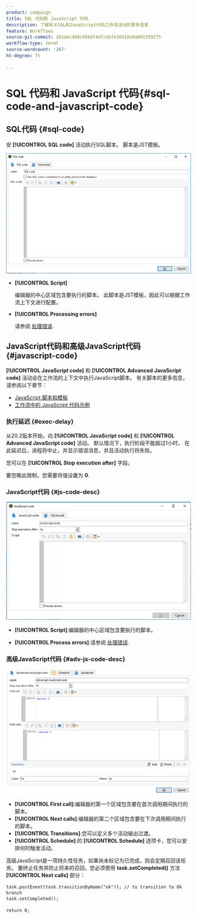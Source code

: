 ```yaml
---
product: campaign
title: SQL 代码和 JavaScript 代码
description: 了解有关SQL和JavaScript代码工作流活动的更多信息
feature: Workflows
source-git-commit: 2b1dec4b9c456df4dfcebfe10d18e0ab01599275
workflow-type: tm+mt
source-wordcount: '267'
ht-degree: 7%

---
```


# SQL 代码和 JavaScript 代码{#sql-code-and-javascript-code}



## SQL代码 {#sql-code}

安 **[!UICONTROL SQL code]** 活动执行SQL脚本。 脚本是JST模板。

![](assets/sql_code.png)

* **[!UICONTROL Script]**

   编辑器的中心区域包含要执行的脚本。 此脚本是JST模板，因此可以根据工作流上下文进行配置。

* **[!UICONTROL Processing errors]**

   请参阅 [处理错误](monitor-workflow-execution.md#processing-errors).

## JavaScript代码和高级JavaScript代码 {#javascript-code}

**[!UICONTROL JavaScript code]** 和 **[!UICONTROL Advanced JavaScript code]** 活动会在工作流的上下文中执行JavaScript脚本。 有关脚本的更多信息，请参阅以下章节：

* [JavaScript 脚本和模板](javascript-scripts-and-templates.md)
* [工作流中的 JavaScript 代码示例](javascript-in-workflows.md)

### 执行延迟 {#exec-delay}

从20.2版本开始，向 **[!UICONTROL JavaScript code]** 和 **[!UICONTROL Advanced JavaScript code]** 活动。 默认情况下，执行阶段不能超过1小时。 在此延迟后，进程将中止，并显示错误消息，并且活动执行将失败。

您可以在 **[!UICONTROL Stop execution after]** 字段。

要忽略此限制，您需要将值设置为 **0**.

### JavaScript代码 {#js-code-desc}

![](assets/javascript_code.png)

* **[!UICONTROL Script]**:编辑器的中心区域包含要执行的脚本。

* **[!UICONTROL Process errors]**:请参阅 [处理错误](monitor-workflow-execution.md#processing-errors).

### 高级JavaScript代码 {#adv-js-code-desc}

![](assets/advanced_javascript_code.png)

* **[!UICONTROL First call]**:编辑器的第一个区域包含要在首次调用期间执行的脚本。
* **[!UICONTROL Next calls]**:编辑器的第二个区域包含要在下次调用期间执行的脚本。
* **[!UICONTROL Transitions]**:您可以定义多个活动输出过渡。
* **[!UICONTROL Schedule]**:的 **[!UICONTROL Schedule]** 选项卡，您可以安排何时触发活动。

高级JavaScript是一项持久性任务，如果尚未标记为已完成，则会定期召回该任务。 要终止任务并防止将来的召回，您必须使用 **task.setCompleted()** 方法 **[!UICONTROL Next calls]** 部分：

```
task.postEvent(task.transitionByName("ok")); // to transition to Ok branch
task.setCompleted();

return 0;
```
